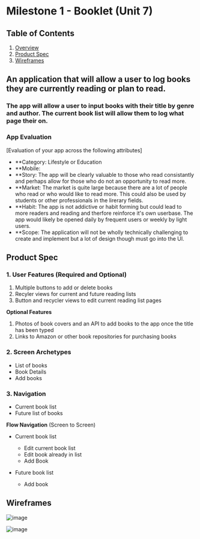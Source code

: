 # Milestone 1 - Booklet (Unit 7)

## Table of Contents

1. [Overview](#Overview)
1. [Product Spec](#Product-Spec)
1. [Wireframes](#Wireframes)

## An application that will allow a user to log books they are currently reading or plan to read.

### The app will allow a user to input books with their title by genre and author. The current book list will allow them to log what page their on.

### App Evaluation

[Evaluation of your app across the following attributes]
- **Category: Lifestyle or Education
- **Mobile:
- **Story: The app will be clearly valuable to those who read consistantly and perhaps allow for those who do not an opportunity to read more. 
- **Market: The market is quite large because there are a lot of people who read or who would like to read more. This could also be used by students or other professionals in the lirerary fields.
- **Habit: The app is not addictive or habit forming but could lead to more readers and reading and therfore reinforce it's own userbase. The app would likely be opened daily by frequent users or weekly by light users.
- **Scope: The application will not be wholly technically challenging to create and implement but a lot of design though must go into the UI.

## Product Spec

### 1. User Features (Required and Optional)



1. Multiple buttons to add or delete books
2. Recyler views for current and future reading lists
3. Button and recycler views to edit current reading list pages

**Optional Features**

1. Photos of book covers and an API to add books to the app once the title has been typed
2. Links to Amazon or other book repositories for purchasing books

### 2. Screen Archetypes

- List of books
- Book Details
- Add books

### 3. Navigation

- Current book list
- Future list of books

**Flow Navigation** (Screen to Screen)

- Current book list
  - Edit current book list
  - Edit book already in list
  - Add Book

- Future book list
  - Add book

## Wireframes

![image](https://github.com/Mobile-App-Dev-23/BookLet/assets/99769226/79605660-5f16-4b59-b458-a3c147b00387)

![image](https://github.com/Mobile-App-Dev-23/BookLet/assets/99769226/911e5876-11ca-45d1-8397-e8a42195695e)
